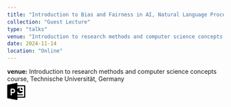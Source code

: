 ```yaml
---
title: "Introduction to Bias and Fairness in AI, Natural Language Processing and Content Moderation"
collection: "Guest Lecture"
type: "talks"
venue: "Introduction to research methods and computer science concepts course, Technische Universität"
date: 2024-11-14
location: "Online"
---
```

<b>venue:</b> Introduction to research methods and computer science concepts course, Technische Universität, Germany <br>
<a href="/files/talks/2024/AI Ethics in NLP and content moderation_guest_lecture_research_methods_and_computerscience_concepts.pdf"><img src="/images/ppt_symbol.png" alt="Link to PPT" style="width:42px;height:42px;"></a>&nbsp;&nbsp;
